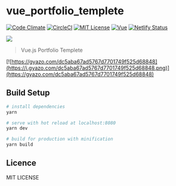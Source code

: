 # vue_portfolio_templete

[![Code Climate](https://codeclimate.com/github/codeclimate/codeclimate/badges/gpa.svg)](https://codeclimate.com/github/yamanoku/vue_portfolio_templete/)
[![CircleCI](https://circleci.com/gh/yamanoku/vue_portfolio_templete.svg?style=shield&circle-token=46e76cd93b6233746dfa76dddb739b3a576a9aa7)](https://circleci.com/gh/yamanoku/vue_portfolio_templete)
[![MIT License](http://img.shields.io/badge/license-MIT-blue.svg?style=flat)](LICENSE)
[![Vue](https://img.shields.io/badge/vue-2.5.17-brightgreen.svg)](https://github.com/vuejs/vue/tree/master)
[![Netlify Status](https://api.netlify.com/api/v1/badges/00979203-b9fb-40c3-9a2a-1f9c5efd5f71/deploy-status)](https://app.netlify.com/sites/peaceful-euclid-3d515e/deploys)

<a href="https://www.netlify.com">
  <img src="https://www.netlify.com/img/global/badges/netlify-color-bg.svg"/>
</a>

> Vue.js Portfolio Templete

[![https://gyazo.com/dc5aba67ad5767d7701749f525d68848](https://i.gyazo.com/dc5aba67ad5767d7701749f525d68848.png)](https://gyazo.com/dc5aba67ad5767d7701749f525d68848)

## Build Setup

``` bash
# install dependencies
yarn

# serve with hot reload at localhost:8080
yarn dev

# build for production with minification
yarn build
```
## Licence

MIT LICENSE

